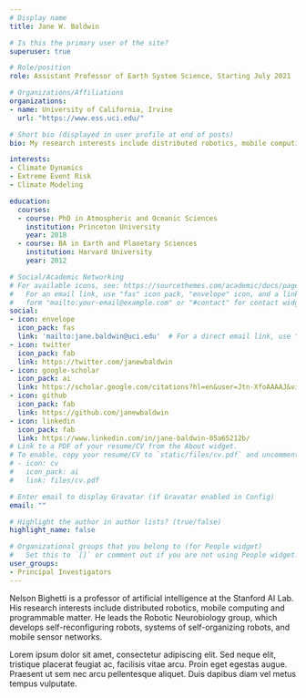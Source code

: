 ```yaml
---
# Display name
title: Jane W. Baldwin

# Is this the primary user of the site?
superuser: true

# Role/position
role: Assistant Professor of Earth System Science, Starting July 2021

# Organizations/Affiliations
organizations:
- name: University of California, Irvine
  url: "https://www.ess.uci.edu/"

# Short bio (displayed in user profile at end of posts)
bio: My research interests include distributed robotics, mobile computing and programmable matter.

interests:
- Climate Dynamics
- Extreme Event Risk
- Climate Modeling

education:
  courses:
  - course: PhD in Atmospheric and Oceanic Sciences
    institution: Princeton University
    year: 2018
  - course: BA in Earth and Planetary Sciences
    institution: Harvard University
    year: 2012

# Social/Academic Networking
# For available icons, see: https://sourcethemes.com/academic/docs/page-builder/#icons
#   For an email link, use "fas" icon pack, "envelope" icon, and a link in the
#   form "mailto:your-email@example.com" or "#contact" for contact widget.
social:
- icon: envelope
  icon_pack: fas
  link: 'mailto:jane.baldwin@uci.edu'  # For a direct email link, use "mailto:jane.baldwin@uci.edu".
- icon: twitter
  icon_pack: fab
  link: https://twitter.com/janewbaldwin
- icon: google-scholar
  icon_pack: ai
  link: https://scholar.google.com/citations?hl=en&user=Jtn-XfoAAAAJ&view_op=list_works&gmla=AJsN-F5AY98csVTmspglBaUmos90VcC8Ci-Hy_9PE-8uhF0SB9oEsNOhLR66oLIUHqpH1LGnVVHNeq9vleJo7Ue-ZbuBR-8gyFeTyLdGG6YmBGO4XoEGWsk
- icon: github
  icon_pack: fab
  link: https://github.com/janewbaldwin
- icon: linkedin
  icon_pack: fab
  link: https://www.linkedin.com/in/jane-baldwin-05a65212b/
# Link to a PDF of your resume/CV from the About widget.
# To enable, copy your resume/CV to `static/files/cv.pdf` and uncomment the lines below.
# - icon: cv
#   icon_pack: ai
#   link: files/cv.pdf

# Enter email to display Gravatar (if Gravatar enabled in Config)
email: ""

# Highlight the author in author lists? (true/false)
highlight_name: false

# Organizational groups that you belong to (for People widget)
#   Set this to `[]` or comment out if you are not using People widget.
user_groups:
- Principal Investigators
---
```


Nelson Bighetti is a professor of artificial intelligence at the Stanford AI Lab. His research interests include distributed robotics, mobile computing and programmable matter. He leads the Robotic Neurobiology group, which develops self-reconfiguring robots, systems of self-organizing robots, and mobile sensor networks.

Lorem ipsum dolor sit amet, consectetur adipiscing elit. Sed neque elit, tristique placerat feugiat ac, facilisis vitae arcu. Proin eget egestas augue. Praesent ut sem nec arcu pellentesque aliquet. Duis dapibus diam vel metus tempus vulputate.

